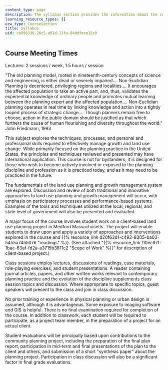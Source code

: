 ```yaml
---
content_type: page
description: The syllabus section provides the information about the course.
learning_resource_types: []
ocw_type: CourseSection
title: Syllabus
uid: ca896336-26c5-a91d-13fa-94ddfece15c0
---
```


Course Meeting Times
--------------------

Lectures: 2 sessions / week, 1.5 hours / session

"The old planning model, rooted in nineteenth-century concepts of science and engineering, is either dead or severely impaired.... Non-Euclidian Planning is decentered, privileging regions and localities.... It encourages the affected population to take an active part, and, thus, validates the experiential knowledge of ordinary people and promotes mutual learning between the planning expert and the affected population.... Non-Euclidian planning operates in real time by linking knowledge and action into a tightly looped process of strategic change.... Though planners remain free to choose, action in the public domain should be justified as that which furthers the cause of human flourishing and diversity throughout the world."  
John Friedmann, 1993

This subject explores the techniques, processes, and personal and professional skills required to effectively manage growth and land use change. While primarily focused on the planning practice in the United States, the principles and techniques reviewed and presented may have international application. This course is not for bystanders; it is designed for those who wish to become actively involved or exposed to the planning discipline and profession as it is practiced today, and as it may need to be practiced in the future.

The fundamentals of the land use planning and growth management system are explored. Discussion and review of both traditional and innovative approaches to land use planning and growth management will occur, with emphasis on participatory processes and performance-based systems. Examples of the tools and techniques utilized at the local, regional, and state level of government will also be presented and evaluated.

A major focus of the course involves student work on a client-based land use planning project in Medford Massachusetts. The project will enable students to draw upon and apply a variety of approaches and interventions explored in the course and {{% resource_link d20f63d1-c492-8305-ba03-5455a7455076 "readings" %}}. (See attached "{{% resource_link f10ec97f-1bae-63af-fd2a-a3715b3811c2 "Scope of Work" %}}" for description of client-based project.)

Class sessions employ lectures, discussions of readings, case materials, role-playing exercises, and student presentations. A reader containing journal articles, papers, and other written works relevant to contemporary planning practice and the evolution of the discipline supplements class session topics and discussion. Where appropriate to specific topics, guest speakers will present to the class and join in class discussion.

No prior training or experience in physical planning or urban design is assumed, although it is advantageous. Some exposure to imaging software and GIS is helpful. There is no final examination required for completion of the course. In addition to classwork, each student will be required to participate, as a project team member, in the preparation of a project for an actual client.

Student evaluations will be principally based upon contributions to the community planning project, including the preparation of the final plan report, participation in mid-term and final presentations of the plan to the client and others, and submission of a short "synthesis paper" about the planning project. Participation in class discussion will also be a significant factor in final grade evaluations.